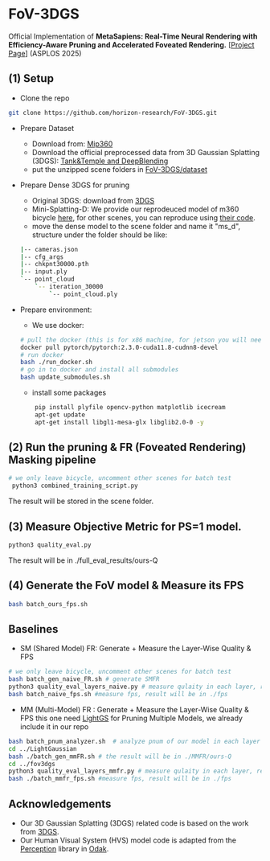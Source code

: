 # FoV-3DGS
Official Implementation of **MetaSapiens: Real-Time Neural Rendering with Efficiency-Aware Pruning and Accelerated Foveated Rendering.** [[Project Page](https://horizon-lab.org/metasapiens/)]
(ASPLOS 2025)

## (1) Setup
- Clone the repo
```bash
git clone https://github.com/horizon-research/FoV-3DGS.git
```
- Prepare Dataset
    - Download from: [Mip360](https://jonbarron.info/mipnerf360/)
    - Download the official preprocessed data from 3D Gaussian Splatting (3DGS):  [Tank&Temple and DeepBlending](https://repo-sam.inria.fr/fungraph/3d-gaussian-splatting/datasets/input/tandt_db.zip)
    - put the unzipped scene folders in [FoV-3DGS/dataset](./dataset)

- Prepare Dense 3DGS for pruning
    - Original 3DGS: download from [3DGS](https://github.com/graphdeco-inria/gaussian-splatting)
    - Mini-Splatting-D: We provide our reprodeuced model of m360 bicycle [here](https://drive.google.com/file/d/1H2XhS1Jh-Pd-W8NvA4Z0bLlUADcJhAj5/view), for other scenes, you can reproduce using [their code](https://github.com/fatPeter/mini-splatting/tree/main).
    - move the dense model to the scene folder and name it "ms_d", structure under the folder should be like:
    ```bash
    |-- cameras.json
    |-- cfg_args
    |-- chkpnt30000.pth
    |-- input.ply
    `-- point_cloud
        `-- iteration_30000
            `-- point_cloud.ply
    ```

- Prepare environment:
    - We use docker: 
    ```bash
    # pull the docker (this is for x86 machine, for jetson you will need other prbuilt, see https://github.com/dusty-nv/jetson-containers/tree/master and find one that suitable for tour jetpack.)
    docker pull pytorch/pytorch:2.3.0-cuda11.8-cudnn8-devel
    # run docker
    bash ./run_docker.sh
    # go in to docker and install all submodules
    bash update_submodules.sh
    ```
    - install some packages
    ```bash 
        pip install plyfile opencv-python matplotlib icecream
        apt-get update
        apt-get install libgl1-mesa-glx libglib2.0-0 -y
    ```

## (2) Run the pruning & FR (Foveated Rendering) Masking pipeline
```bash
# we only leave bicycle, uncomment other scenes for batch test
 python3 combined_training_script.py 
```
The result will be stored in the scene folder.


## (3) Measure Objective Metric for PS=1 model.
```bash
python3 quality_eval.py 
```
The result will be in ./full_eval_results/ours-Q

## (4) Generate the FoV model & Measure its FPS
```bash
bash batch_ours_fps.sh 
```


## Baselines
- SM (Shared Model) FR: Generate + Measure the Layer-Wise Quality & FPS
```bash
# we only leave bicycle, uncomment other scenes for batch test
bash batch_gen_naive_FR.sh # generate SMFR
python3 quality_eval_layers_naive.py # measure qulaity in each layer, result will be in ./layers_eval_results/naiveFR
bash batch_naive_fps.sh #measure fps, result will be in ./fps
```


- MM (Multi-Model) FR : Generate + Measure the Layer-Wise Quality & FPS
this one need [LightGS](https://github.com/VITA-Group/LightGaussian) for Pruning Multiple Models, we already include it in our repo
```bash
bash batch_pnum_analyzer.sh  # analyze pnum of our model in each layer
cd ../LightGaussian
bash ./batch_gen_mmFR.sh # the result will be in ./MMFR/ours-Q
cd ../fov3dgs
python3 quality_eval_layers_mmfr.py # measure qulaity in each layer, result will be in ./layers_eval_results/MMFR
bash ./batch_mmfr_fps.sh #measure fps, result will be in ./fps
```



## Acknowledgements
- Our 3D Gaussian Splatting (3DGS) related code is based on the work from [3DGS](https://github.com/graphdeco-inria/gaussian-splatting).
- Our Human Visual System (HVS) model code is adapted from the [Perception](https://github.com/kaanaksit/odak/tree/master/odak/learn/perception) library in [Odak](https://github.com/kaanaksit/odak/tree/master).